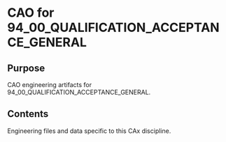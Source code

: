# CAO for 94_00_QUALIFICATION_ACCEPTANCE_GENERAL

## Purpose
CAO engineering artifacts for 94_00_QUALIFICATION_ACCEPTANCE_GENERAL.

## Contents
Engineering files and data specific to this CAx discipline.
